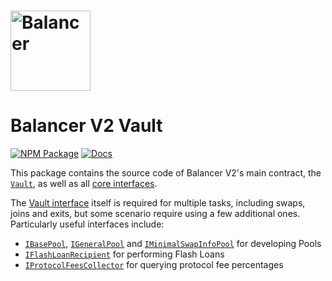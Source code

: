 # <img src="../../logo.svg" alt="Balancer" height="128px">

# Balancer V2 Vault

[![NPM Package](https://img.shields.io/npm/v/@balancer-labs/v2-vault.svg)](https://www.npmjs.org/package/@balancer-labs/v2-vault)
[![Docs](https://img.shields.io/badge/docs-%F0%9F%93%84-blue)](https://docs.balancer.fi/developers/smart-contracts/apis/vault)

This package contains the source code of Balancer V2's main contract, the [`Vault`](./contracts/Vault.sol), as well as all [core interfaces](./contracts/interfaces).

The [Vault interface](./contracts/interfaces/IVault.sol) itself is required for multiple tasks, including swaps, joins and exits, but some scenario require using a few additional ones. Particularly useful interfaces include:

- [`IBasePool`](./contracts/interfaces/IBasePool.sol), [`IGeneralPool`](./contracts/interfaces/IGeneralPool.sol) and [`IMinimalSwapInfoPool`](./contracts/interfaces/IMinimalSwapInfoPool.sol) for developing Pools
- [`IFlashLoanRecipient`](./contracts/interfaces/IFlashLoanRecipient.sol) for performing Flash Loans
- [`IProtocolFeesCollector`](./contracts/interfaces/IProtocolFeesCollector.sol) for querying protocol fee percentages
